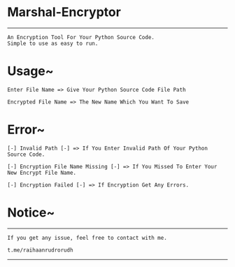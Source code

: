 # Marshal-Encryptor
---
```
An Encryption Tool For Your Python Source Code.
Simple to use as easy to run.
```
# Usage~
```
Enter File Name => Give Your Python Source Code File Path

Encrypted File Name => The New Name Which You Want To Save
```
# Error~
```
[-] Invalid Path [-] => If You Enter Invalid Path Of Your Python Source Code.

[-] Encryption File Name Missing [-] => If You Missed To Enter Your New Encrypt File Name.

[-] Encryption Failed [-] => If Encryption Get Any Errors.
```
# Notice~
---
```
If you get any issue, feel free to contact with me.

t.me/raihaanrudrorudh
```
---
